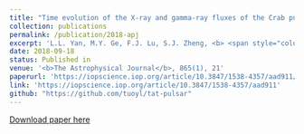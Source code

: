 ```yaml
---
title: "Time evolution of the X-ray and gamma-ray fluxes of the Crab pulsar"
collection: publications
permalink: /publication/2018-apj
excerpt: 'L.L. Yan, M.Y. Ge, F.J. Lu, S.J. Zheng, <b> <span style="color:blue"> Y.L. Tuo </span> </b>, Z.J. Li, J.L. Qu'
date: 2018-09-18
status: Published in
venue: '<b>The Astrophysical Journal</b>, 865(1), 21'
paperurl: 'https://iopscience.iop.org/article/10.3847/1538-4357/aad911/pdf'
link: 'https://iopscience.iop.org/article/10.3847/1538-4357/aad911'
github: "https://github.com/tuoyl/tat-pulsar"
---
```


[Download paper here](https://iopscience.iop.org/article/10.3847/1538-4357/aad911/pdf)

